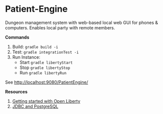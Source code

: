 # Patient-Engine
Dungeon management system with web-based local web GUI for phones &amp; computers. Enables local party with remote members.

**Commands**
1. Build: `gradle build -i`
1. Test: `gradle integrationTest -i`
1. Run Instance:
    - Start `gradle libertyStart`
    - Stop `gradle libertyStop`
    - Run `gradle libertyRun`
    
See <http://localhost:9080/PatientEngine/>

**Resources**
1. [Getting started with Open Liberty](https://openliberty.io/guides/getting-started.html)
2. [JDBC and PostgreSQL](http://www.postgresqltutorial.com/postgresql-jdbc/connecting-to-postgresql-database/)
